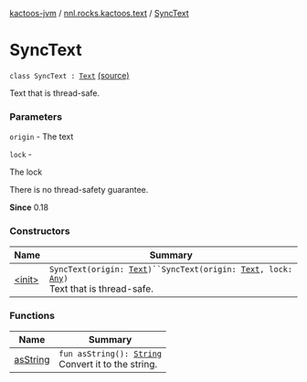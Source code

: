 [kactoos-jvm](../../index.md) / [nnl.rocks.kactoos.text](../index.md) / [SyncText](./index.md)

# SyncText

`class SyncText : `[`Text`](../../nnl.rocks.kactoos/-text/index.md) [(source)](https://github.com/neonailol/kactoos/blob/master/kactoos-jvm/src/main/kotlin/nnl/rocks/kactoos/text/SyncText.kt#L16)

Text that is thread-safe.

### Parameters

`origin` - The text

`lock` -

The lock




There is no thread-safety guarantee.

**Since**
0.18

### Constructors

| Name | Summary |
|---|---|
| [&lt;init&gt;](-init-.md) | `SyncText(origin: `[`Text`](../../nnl.rocks.kactoos/-text/index.md)`)``SyncText(origin: `[`Text`](../../nnl.rocks.kactoos/-text/index.md)`, lock: `[`Any`](https://kotlinlang.org/api/latest/jvm/stdlib/kotlin/-any/index.html)`)`<br>Text that is thread-safe. |

### Functions

| Name | Summary |
|---|---|
| [asString](as-string.md) | `fun asString(): `[`String`](https://kotlinlang.org/api/latest/jvm/stdlib/kotlin/-string/index.html)<br>Convert it to the string. |
